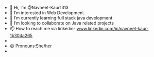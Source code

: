 - 👋 Hi, I’m @Navneet-Kaur1313
- 👀 I’m interested in Web Development 
- 🌱 I’m currently learning full stack java development
- 💞️ I’m looking to collaborate on Java related projects
- 📫 How to reach me via linkedin- www.linkedin.com/in/navneet-kaur-1b304a265
- 
- 😄 Pronouns:She/her
- 



